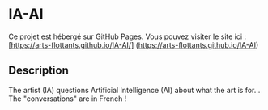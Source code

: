 # IA-AI 
Ce projet est hébergé sur GitHub Pages. Vous pouvez visiter le site ici :
[https://arts-flottants.github.io/IA-AI/] (https://arts-flottants.github.io/IA-AI)
## Description
The artist (IA) questions Artificial Intelligence (AI) about what the art is for...  The "conversations" are in French !

